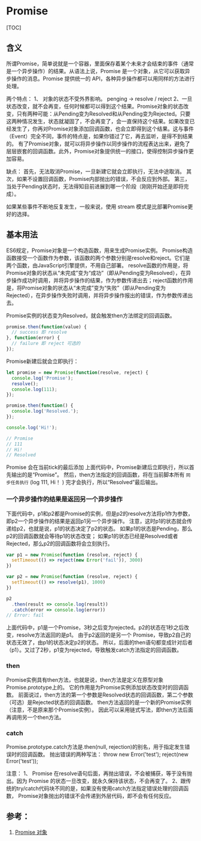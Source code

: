 # Promise

[TOC]

## 含义
所谓Promise，简单说就是一个容器，里面保存着某个未来才会结束的事件（通常是一个异步操作）的结果。从语法上说，Promise 是一个对象，从它可以获取异步操作的消息。Promise 提供统一的 API，各种异步操作都可以用同样的方法进行处理。

两个特点：
1、 对象的状态不受外界影响。 penging -> resolve / reject
2、一旦状态改变，就不会再变，任何时候都可以得到这个结果。Promise对象的状态改变，只有两种可能：从Pending变为Resolved和从Pending变为Rejected。只要这两种情况发生，状态就凝固了，不会再变了，会一直保持这个结果。如果改变已经发生了，你再对Promise对象添加回调函数，也会立即得到这个结果。这与事件（Event）完全不同，事件的特点是，如果你错过了它，再去监听，是得不到结果的。
有了Promise对象，就可以将异步操作以同步操作的流程表达出来，避免了层层嵌套的回调函数。此外，Promise对象提供统一的接口，使得控制异步操作更加容易。

缺点：
首先，无法取消Promise，一旦新建它就会立即执行，无法中途取消。
其次，如果不设置回调函数，Promise内部抛出的错误，不会反应到外部。
第三，当处于Pending状态时，无法得知目前进展到哪一个阶段（刚刚开始还是即将完成）。

如果某些事件不断地反复发生，一般来说，使用 stream 模式是比部署Promise更好的选择。


## 基本用法

ES6规定，Promise对象是一个构造函数，用来生成Promise实例。
Promise构造函数接受一个函数作为参数，该函数的两个参数分别是resolve和reject。它们是两个函数，由JavaScript引擎提供，不用自己部署。
resolve函数的作用是，将Promise对象的状态从“未完成”变为“成功”（即从Pending变为Resolved），在异步操作成功时调用，并将异步操作的结果，作为参数传递出去；reject函数的作用是，将Promise对象的状态从“未完成”变为“失败”（即从Pending变为Rejected），在异步操作失败时调用，并将异步操作报出的错误，作为参数传递出去。


Promise实例的状态变为Resolved，就会触发then方法绑定的回调函数。

```js
promise.then(function(value) {
  // success 即 resolve
}, function(error) {
  // failure 即 reject 可选的
});
```


Promise新建后就会立即执行：

```js
let promise = new Promise(function(resolve, reject) {
  console.log('Promise');
  resolve();
  console.log(111);
});

promise.then(function() {
  console.log('Resolved.');
});

console.log('Hi!');

// Promise
// 111
// Hi!
// Resolved
```
Promise 会在当前tick的最后添加
上面代码中，Promise新建后立即执行，所以首先输出的是“Promise”。
然后，then方法指定的回调函数，将在当前脚本所有 ```同步任务执行``` (log 111, Hi！ ) 完才会执行，所以“Resolved”最后输出。


### 一个异步操作的结果是返回另一个异步操作
下面代码中，p1和p2都是Promise的实例，但是p2的resolve方法将p1作为参数，即p2一个异步操作的结果是返回p1另一个异步操作。
注意，这时p1的状态就会传递给p2，也就是说，p1的状态决定了p2的状态。
如果p1的状态是Pending，那么p2的回调函数就会等待p1的状态改变；
如果p1的状态已经是Resolved或者Rejected，那么p2的回调函数将会立刻执行。

```js
var p1 = new Promise(function (resolve, reject) {
  setTimeout(() => reject(new Error('fail')), 3000)
})

var p2 = new Promise(function (resolve, reject) {
  setTimeout(() => resolve(p1), 1000)
})

p2
  .then(result => console.log(result))
  .catch(error => console.log(error))
// Error: fail

```

上面代码中，p1是一个Promise，3秒之后变为rejected。p2的状态在1秒之后改变，resolve方法返回的是p1。
由于p2返回的是另一个 Promise，导致p2自己的状态无效了，由p1的状态决定p2的状态。
所以，后面的then语句都变成针对后者（p1）。又过了2秒，p1变为rejected，导致触发catch方法指定的回调函数。


### then
Promise实例具有then方法，也就是说，then方法是定义在原型对象Promise.prototype上的。
它的作用是为Promise实例添加状态改变时的回调函数。
前面说过，then方法的第一个参数是Resolved状态的回调函数，第二个参数（可选）是Rejected状态的回调函数。
then方法返回的是一个新的Promise实例（注意，不是原来那个Promise实例）。
因此可以采用链式写法，即then方法后面再调用另一个then方法。

### catch
Promise.prototype.catch方法是.then(null, rejection)的别名，用于指定发生错误时的回调函数。
抛出错误的两种写法：
throw new Error('test');
reject(new Error('test'));

注意：
1、 Promise 在resolve语句后面，再抛出错误，不会被捕获，等于没有抛出。因为 Promise 的状态一旦改变，就永久保持该状态，不会再变了。
2、跟传统的try/catch代码块不同的是，如果没有使用catch方法指定错误处理的回调函数，
Promise对象抛出的错误不会传递到外层代码，即不会有任何反应。












## 参考：
1. [Promise 对象](http://es6.ruanyifeng.com/#docs/promise)
